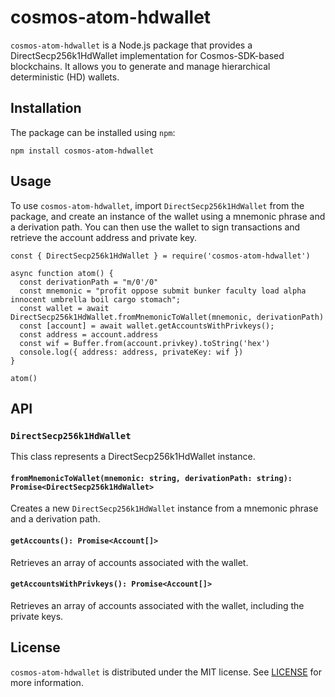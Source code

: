 # cosmos-atom-hdwallet

`cosmos-atom-hdwallet` is a Node.js package that provides a DirectSecp256k1HdWallet implementation for Cosmos-SDK-based blockchains. It allows you to generate and manage hierarchical deterministic (HD) wallets.

## Installation

The package can be installed using `npm`:


`npm install cosmos-atom-hdwallet` 

## Usage

To use `cosmos-atom-hdwallet`, import `DirectSecp256k1HdWallet` from the package, and create an instance of the wallet using a mnemonic phrase and a derivation path. You can then use the wallet to sign transactions and retrieve the account address and private key.



    const { DirectSecp256k1HdWallet } = require('cosmos-atom-hdwallet')
    
    async function atom() {
      const derivationPath = "m/0'/0"
      const mnemonic = "profit oppose submit bunker faculty load alpha innocent umbrella boil cargo stomach";
      const wallet = await DirectSecp256k1HdWallet.fromMnemonicToWallet(mnemonic, derivationPath)
      const [account] = await wallet.getAccountsWithPrivkeys();
      const address = account.address
      const wif = Buffer.from(account.privkey).toString('hex')
      console.log({ address: address, privateKey: wif })
    }
    
    atom()

## API

### `DirectSecp256k1HdWallet`

This class represents a DirectSecp256k1HdWallet instance.

#### `fromMnemonicToWallet(mnemonic: string, derivationPath: string): Promise<DirectSecp256k1HdWallet>`

Creates a new `DirectSecp256k1HdWallet` instance from a mnemonic phrase and a derivation path.

#### `getAccounts(): Promise<Account[]>`

Retrieves an array of accounts associated with the wallet.

#### `getAccountsWithPrivkeys(): Promise<Account[]>`

Retrieves an array of accounts associated with the wallet, including the private keys.

## License

`cosmos-atom-hdwallet` is distributed under the MIT license. See [LICENSE](https://chat.openai.com/LICENSE) for more information.